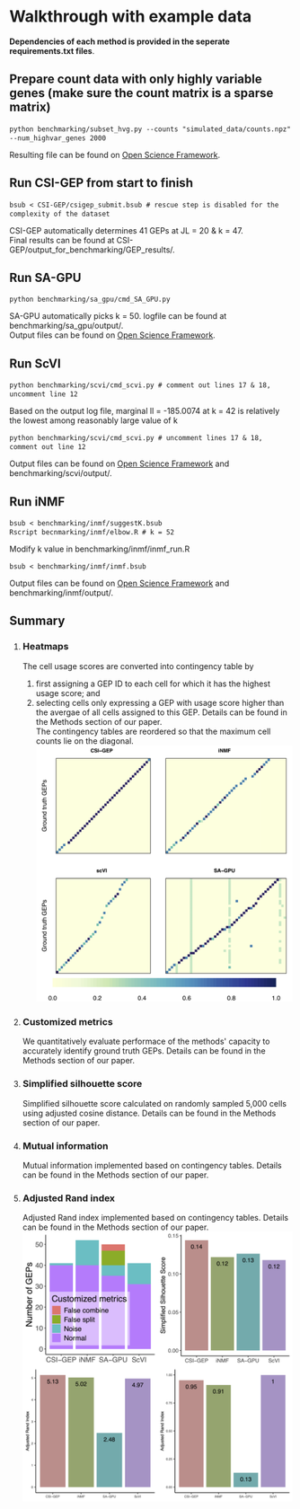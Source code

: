 # Walkthrough with example data 
**Dependencies of each method is provided in the seperate requirements.txt files**.
## Prepare count data with only highly variable genes (make sure the count matrix is a sparse matrix)
   ```
   python benchmarking/subset_hvg.py --counts "simulated_data/counts.npz" --num_highvar_genes 2000
   ```
   Resulting file can be found on [Open Science Framework](https://osf.io/tknm2/).
   
## Run CSI-GEP from start to finish
   ```
   bsub < CSI-GEP/csigep_submit.bsub # rescue step is disabled for the complexity of the dataset
   ```
   CSI-GEP automatically determines 41 GEPs at JL = 20 & k = 47.\
   Final results can be found at CSI-GEP/output_for_benchmarking/GEP_results/.

## Run SA-GPU
   ```
   python benchmarking/sa_gpu/cmd_SA_GPU.py
   ```
   SA-GPU automatically picks k = 50. logfile can be found at benchmarking/sa_gpu/output/.\
   Output files can be found on [Open Science Framework](https://osf.io/tknm2/). 

## Run ScVI
   ```
   python benchmarking/scvi/cmd_scvi.py # comment out lines 17 & 18, uncomment line 12
   ```
   Based on the output log file, marginal ll = -185.0074 at k = 42 is relatively the lowest among reasonably large value of k
   ```
   python benchmarking/scvi/cmd_scvi.py # uncomment lines 17 & 18, comment out line 12
   ```
   Output files can be found on [Open Science Framework](https://osf.io/tknm2/) and benchmarking/scvi/output/.

## Run iNMF
   ```
   bsub < benchmarking/inmf/suggestK.bsub
   Rscript becnmarking/inmf/elbow.R # k = 52
   ```
   Modify k value in benchmarking/inmf/inmf_run.R
   ```
   bsub < benchmarking/inmf/inmf.bsub
   ```
   Output files can be found on [Open Science Framework](https://osf.io/tknm2/) and benchmarking/inmf/output/. 
   
## Summary
   1. ### Heatmaps 
      The cell usage scores are converted into contingency table by
      1. first assigning a GEP ID to each cell for which it has the highest usage score; and
      2. selecting cells only expressing a GEP with usage score higher than the avergae of all cells assigned to this GEP.
      Details can be found in the Methods section of our paper. \
      The contingency tables are reordered so that the maximum cell counts lie on the diagonal. \
      ![heatmap](https://github.com/geeleherlab/CSI-GEP/blob/main/benchmarking/summary/heatmaps.png)

   3. ### Customized metrics
      We quantitatively evaluate performace of the methods' capacity to accurately identify ground truth GEPs. Details can be found in the Methods section of our paper. 
   5. ### Simplified silhouette score
      Simplified silhouette score calculated on randomly sampled 5,000 cells using adjusted cosine distance. Details can be found in the Methods section of our paper. 
   7. ### Mutual information
      Mutual information implemented based on contingency tables. Details can be found in the Methods section of our paper. 
   9. ### Adjusted Rand index
      Adjusted Rand index implemented based on contingency tables. Details can be found in the Methods section of our paper. 
      ![comparison](https://github.com/geeleherlab/CSI-GEP/blob/main/benchmarking/summary/metrics.png)
